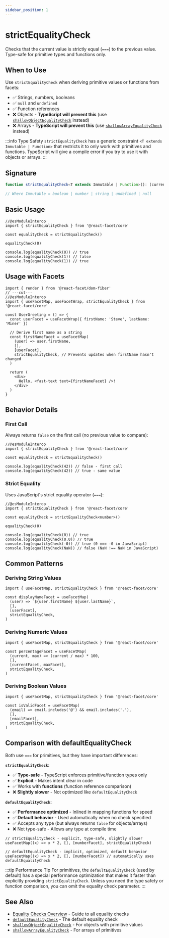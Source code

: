 ```yaml
---
sidebar_position: 1
---
```


# strictEqualityCheck

Checks that the current value is strictly equal (`===`) to the previous value. Type-safe for primitive types and functions only.

## When to Use

Use `strictEqualityCheck` when deriving primitive values or functions from facets:

- ✅ Strings, numbers, booleans
- ✅ `null` and `undefined`
- ✅ Function references
- ❌ Objects - **TypeScript will prevent this** (use [`shallowObjectEqualityCheck`](./shallow-object-equality-check) instead)
- ❌ Arrays - **TypeScript will prevent this** (use [`shallowArrayEqualityCheck`](./shallow-array-equality-check) instead)

:::info Type Safety
`strictEqualityCheck` has a generic constraint `<T extends Immutable | Function>` that restricts it to only work with primitives and functions. TypeScript will give a compile error if you try to use it with objects or arrays.
:::

## Signature

```typescript
function strictEqualityCheck<T extends Immutable | Function>(): (current: T) => boolean

// Where Immutable = boolean | number | string | undefined | null
```

## Basic Usage

```tsx twoslash
//@esModuleInterop
import { strictEqualityCheck } from '@react-facet/core'

const equalityCheck = strictEqualityCheck()

equalityCheck(0)

console.log(equalityCheck(0)) // true
console.log(equalityCheck(1)) // false
console.log(equalityCheck(1)) // true
```

## Usage with Facets

```tsx twoslash
import { render } from '@react-facet/dom-fiber'
// ---cut---
//@esModuleInterop
import { useFacetMap, useFacetWrap, strictEqualityCheck } from '@react-facet/core'

const UserGreeting = () => {
  const userFacet = useFacetWrap({ firstName: 'Steve', lastName: 'Miner' })

  // Derive first name as a string
  const firstNameFacet = useFacetMap(
    (user) => user.firstName,
    [],
    [userFacet],
    strictEqualityCheck, // Prevents updates when firstName hasn't changed
  )

  return (
    <div>
      Hello, <fast-text text={firstNameFacet} />!
    </div>
  )
}
```

## Behavior Details

### First Call

Always returns `false` on the first call (no previous value to compare):

```tsx twoslash
//@esModuleInterop
import { strictEqualityCheck } from '@react-facet/core'

const equalityCheck = strictEqualityCheck()

console.log(equalityCheck(42)) // false - first call
console.log(equalityCheck(42)) // true - same value
```

### Strict Equality

Uses JavaScript's strict equality operator (`===`):

```tsx twoslash
//@esModuleInterop
import { strictEqualityCheck } from '@react-facet/core'

const equalityCheck = strictEqualityCheck<number>()

equalityCheck(0)

console.log(equalityCheck(0)) // true
console.log(equalityCheck(0.0)) // true
console.log(equalityCheck(-0)) // true (0 === -0 in JavaScript)
console.log(equalityCheck(NaN)) // false (NaN !== NaN in JavaScript)
```

## Common Patterns

### Deriving String Values

```tsx
import { useFacetMap, strictEqualityCheck } from '@react-facet/core'

const displayNameFacet = useFacetMap(
  (user) => `${user.firstName} ${user.lastName}`,
  [],
  [userFacet],
  strictEqualityCheck,
)
```

### Deriving Numeric Values

```tsx
import { useFacetMap, strictEqualityCheck } from '@react-facet/core'

const percentageFacet = useFacetMap(
  (current, max) => (current / max) * 100,
  [],
  [currentFacet, maxFacet],
  strictEqualityCheck,
)
```

### Deriving Boolean Values

```tsx
import { useFacetMap, strictEqualityCheck } from '@react-facet/core'

const isValidFacet = useFacetMap(
  (email) => email.includes('@') && email.includes('.'),
  [],
  [emailFacet],
  strictEqualityCheck,
)
```

## Comparison with defaultEqualityCheck

Both use `===` for primitives, but they have important differences:

**`strictEqualityCheck`:**

- ✅ **Type-safe** - TypeScript enforces primitive/function types only
- ✅ **Explicit** - Makes intent clear in code
- ✅ Works with **functions** (function reference comparison)
- ❌ **Slightly slower** - Not optimized like `defaultEqualityCheck`

**`defaultEqualityCheck`:**

- ✅ **Performance optimized** - Inlined in mapping functions for speed
- ✅ **Default behavior** - Used automatically when no check specified
- ✅ Accepts any type (but always returns `false` for objects/arrays)
- ❌ Not type-safe - Allows any type at compile time

```tsx
// strictEqualityCheck - explicit, type-safe, slightly slower
useFacetMap((x) => x * 2, [], [numberFacet], strictEqualityCheck)

// defaultEqualityCheck - implicit, optimized, default behavior
useFacetMap((x) => x * 2, [], [numberFacet]) // automatically uses defaultEqualityCheck
```

:::tip Performance Tip
For primitives, the `defaultEqualityCheck` (used by default) has a special performance optimization that makes it faster than explicitly providing `strictEqualityCheck`. Unless you need the type safety or function comparison, you can omit the equality check parameter.
:::

## See Also

- [Equality Checks Overview](./index) - Guide to all equality checks
- [`defaultEqualityCheck`](./default-equality-check) - The default equality check
- [`shallowObjectEqualityCheck`](./shallow-object-equality-check) - For objects with primitive values
- [`shallowArrayEqualityCheck`](./shallow-array-equality-check) - For arrays of primitives
